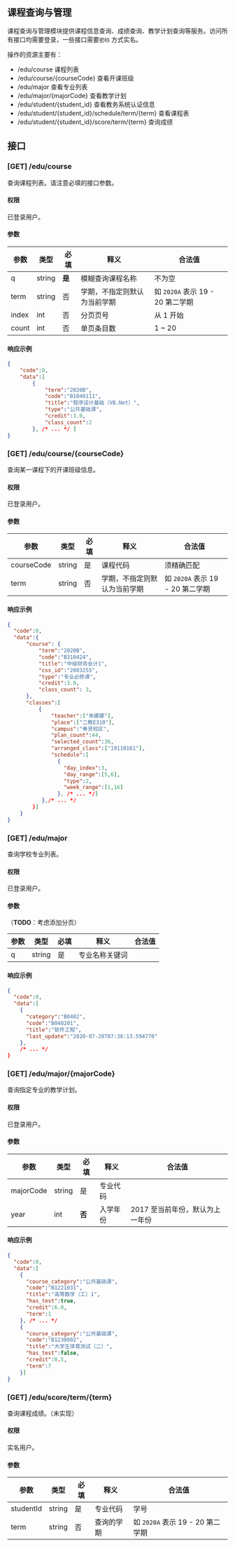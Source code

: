 ## 课程查询与管理

课程查询与管理模块提供课程信息查询、成绩查询、教学计划查询等服务。访问所有接口均需要登录，一些接口需要`密码` 方式实名。

操作的资源主要有：

- /edu/course 课程列表
- /edu/course/{courseCode} 查看开课班级
- /edu/major 查看专业列表
- /edu/major/{majorCode}  查看教学计划
- /edu/student/{student_id} 查看教务系统认证信息
- /edu/student/{student_id}/schedule/term/{term} 查看课程表
- /edu/student/{student_id}/score/term/{term} 查询成绩



## 接口

### [GET] /edu/course

查询课程列表。请注意必填的接口参数。

#### 权限

已登录用户。

#### 参数

| 参数  | 类型   | 必填   | 释义                         | 合法值                           |
| ----- | ------ | ------ | ---------------------------- | -------------------------------- |
| q     | string | **是** | 模糊查询课程名称             | 不为空                           |
| term  | string | 否     | 学期，不指定则默认为当前学期 | 如 `2020A` 表示 19 - 20 第二学期 |
| index | int    | 否     | 分页页号                     | 从 1 开始                        |
| count | int    | 否     | 单页条目数                   | 1 ~ 20                           |

#### 响应示例

```json
{
    "code":0,
    "data":[
        {
            "term":"2020B",
            "code":"B1040111",
            "title":"程序设计基础（VB.Net）",
            "type":"公共基础课",
            "credit":3.0,
            "class_count":2
        }, /* ... */ ]
}
```



### [GET] /edu/course/{courseCode}

查询某一课程下的开课班级信息。

#### 权限

已登录用户。

#### 参数

| 参数       | 类型   | 必填 | 释义                         | 合法值                           |
| ---------- | ------ | ---- | ---------------------------- | -------------------------------- |
| courseCode | string | 是   | 课程代码                     | 须精确匹配                       |
| term       | string | 否   | 学期，不指定则默认为当前学期 | 如 `2020A` 表示 19 - 20 第二学期 |

#### 响应示例

```json
{
  "code":0,
  "data":{
      "course": {
          "term":"2020B",
          "code":"B310424",
          "title":"中级财务会计1",
          "css_id":"2003255",
          "type":"专业必修课",
          "credit":3.0,
          "class_count": 3,
      },
      "classes":[
          {
              "teacher":["朱娜娜"],
              "place":["二教E310"],
              "campus":"奉贤校区",
              "plan_count":44,
              "selected_count":36,
              "arranged_class":["19110161"],
              "schedule":[
                {
                  "day_index":3,
                  "day_range":[5,6],
                  "type":2,
                  "week_range":[1,16]
                }, /* ... */]
           },/* ... */
        }]
    }
}
```



### [GET] /edu/major

查询学校专业列表。

#### 权限

已登录用户。

#### 参数

（**TODO**：考虑添加分页）

| 参数 | 类型   | 必填 | 释义           | 合法值 |
| ---- | ------ | ---- | -------------- | ------ |
| q    | string | 是   | 专业名称关键词 |        |

#### 响应示例

```json
{
  "code":0,
  "data":[
    {
      "category":"B0402",
      "code":"B040201",
      "title":"软件工程",
      "last_update":"2020-07-28T07:38:13.594770"
    },
    /* ... */
}
```



### [GET] /edu/major/{majorCode}

查询指定专业的教学计划。

#### 权限

已登录用户。

#### 参数

| 参数      | 类型   | 必填   | 释义     | 合法值                          |
| --------- | ------ | ------ | -------- | ------------------------------- |
| majorCode | string | 是     | 专业代码 |                                 |
| year      | int    | **否** | 入学年份 | 2017 至当前年份，默认为上一年份 |

#### 响应示例

```json
{
  "code":0,
  "data":[
    {
      "course_category":"公共基础课",
      "code":"B1221031",
      "title":"高等数学（工）1",
      "has_test":true,
      "credit":6.0,
      "term":1
    }, /* ... */
    {
      "course_category":"公共基础课",
      "code":"B1230002",
      "title":"大学生体育测试（二）",
      "has_test":false,
      "credit":0.5,
      "term":7
    }]
}
```



### [GET] /edu/score/term/{term}

查询课程成绩。（未实现）

#### 权限

实名用户。

#### 参数

| 参数      | 类型   | 必填 | 释义       | 合法值                           |
| --------- | ------ | ---- | ---------- | -------------------------------- |
| studentId | string | 是   | 专业代码   | 学号                             |
| term      | string | 否   | 查询的学期 | 如 `2020A` 表示 19 - 20 第二学期 |